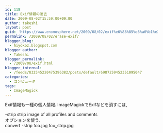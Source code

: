 ```yaml
---
id: 118
title: Exif情報の消去
date: 2009-08-02T15:59:00+09:00
author: takeshi
layout: post
guid: 'https://www.enomosphere.net/2009/08/02/exif%e6%83%85%e5%a0%b1%e3%81%ae%e6%b6%88%e5%8e%bb/'
permalink: /2009/08/02/erase-exif/
blogger_blog:
  - hiyokoz.blogspot.com
blogger_author:
  - Takeshi
blogger_permalink:
  - /2009/08/exif.html
blogger_internal:
  - /feeds/832545220475396382/posts/default/6987259452351095047
categories:
  - コンピュータ
tags:
  - ImageMagick
---
```

Exif情報も一種の個人情報. ImageMagickでExifなどを消すには,
<div></div>
<div>-strip strip image of all profiles and comments</div>
<div></div>
<div>オプションを使う.</div>
<div></div>
<div>convert -strip foo.jpg foo_strip.jpg</div>
<div></div>